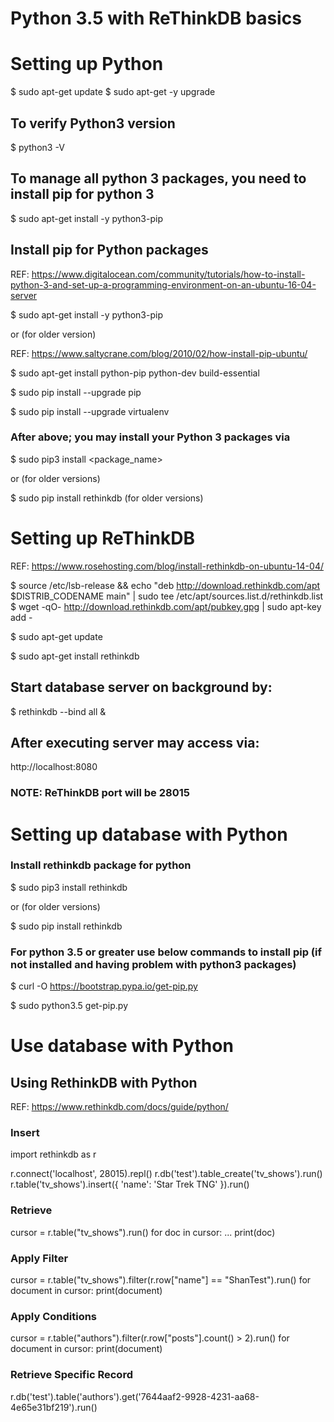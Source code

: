 # Python 3.5 with ReThinkDB basics

# Setting up Python

$ sudo apt-get update
$ sudo apt-get -y upgrade

## To verify Python3 version

$ python3 -V

## To manage all python 3 packages, you need to install pip for python 3

$ sudo apt-get install -y python3-pip


## Install pip for Python packages

REF: https://www.digitalocean.com/community/tutorials/how-to-install-python-3-and-set-up-a-programming-environment-on-an-ubuntu-16-04-server

$ sudo apt-get install -y python3-pip

or (for older version)

REF: https://www.saltycrane.com/blog/2010/02/how-install-pip-ubuntu/

$ sudo apt-get install python-pip python-dev build-essential

$ sudo pip install --upgrade pip

$ sudo pip install --upgrade virtualenv

### After above; you may install your Python 3 packages via 

$ sudo pip3 install <package_name>

or (for older versions)

$ sudo pip install rethinkdb (for older versions)



# Setting up ReThinkDB

REF: https://www.rosehosting.com/blog/install-rethinkdb-on-ubuntu-14-04/


$ source /etc/lsb-release && echo "deb http://download.rethinkdb.com/apt $DISTRIB_CODENAME main" | sudo tee /etc/apt/sources.list.d/rethinkdb.list
$ wget -qO- http://download.rethinkdb.com/apt/pubkey.gpg | sudo apt-key add -

$ sudo apt-get update

$ sudo apt-get install rethinkdb

## Start database server on background by:

$ rethinkdb --bind all &

## After executing server may access via:

http://localhost:8080


### NOTE: ReThinkDB port will be 28015


# Setting up database with Python

### Install rethinkdb package for python

$ sudo pip3 install rethinkdb

or (for older versions)

$ sudo pip install rethinkdb 


### For python 3.5 or greater use below commands to install pip (if not installed and having problem with python3 packages)

$ curl -O https://bootstrap.pypa.io/get-pip.py

$ sudo python3.5 get-pip.py



# Use database with Python

## Using RethinkDB with Python

REF: https://www.rethinkdb.com/docs/guide/python/

### Insert
import rethinkdb as r

r.connect('localhost', 28015).repl()
r.db('test').table_create('tv_shows').run()
r.table('tv_shows').insert({ 'name': 'Star Trek TNG' }).run()

### Retrieve 
cursor = r.table("tv_shows").run()
for doc in cursor:
...  print(doc)

### Apply Filter
cursor = r.table("tv_shows").filter(r.row["name"] == "ShanTest").run()
for document in cursor:
    print(document)

### Apply Conditions
cursor = r.table("authors").filter(r.row["posts"].count() > 2).run()
for document in cursor:
    print(document)

### Retrieve Specific Record
r.db('test').table('authors').get('7644aaf2-9928-4231-aa68-4e65e31bf219').run()

